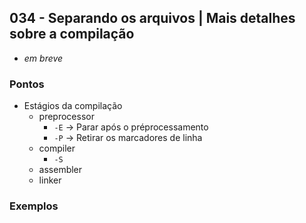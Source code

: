 ## 034 - Separando os arquivos | Mais detalhes sobre a compilação

- *em breve*

### Pontos

- Estágios da compilação
  - preprocessor
      - `-E` -> Parar após o préprocessamento
      - `-P` -> Retirar os marcadores de linha
  - compiler
      - `-S`
  - assembler
  - linker

### Exemplos
